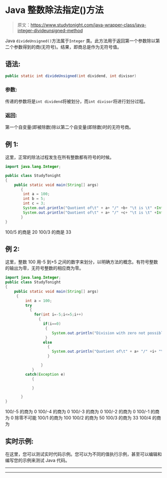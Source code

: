 # Java 整数除法指定()方法

> 原文：<https://www.studytonight.com/java-wrapper-class/java-integer-divideunsigned-method>

Java `divideUnsigned()`方法属于`Integer` 类。此方法用于返回第一个参数除以第二个参数得到的商(无符号)。结果，即商总是作为无符号值。

## 语法:

```java
public static int divideUnsigned(int dividend, int divisor) 
```

### 参数:

传递的参数将是`int dividend`将被划分，而`int divisor`将进行划分过程。

### 返回:

第一个自变量(即被除数)除以第二个自变量(即除数)时的无符号商。

## 例 1:

这里，正常的除法过程发生在所有整数都有符号的时候。

```java
import java.lang.Integer;

public class StudyTonight 
{  
    public static void main(String[] args) 
       {  
        int a = 100;  
        int b = 5;
        int c = 3;        
        System.out.println("Quotient of\t" + a+ "/" +b+ "\t is \t" +Integer.divideUnsigned(a, b));  
        System.out.println("Quotient of\t" + a+ "/" +c+ "\t is \t" +Integer.divideUnsigned(a, c));  
       }  
} 
```

100/5 的商是 20
100/3 的商是 33

## 例 2:

这里，整数 100 用-5 到+5 之间的数字来划分，以明确方法的概念。有符号整数的输出为零，无符号整数的相应商为零。

```java
import java.lang.Integer;
public class StudyTonight 
{  
    public static void main(String[] args) 
     {  
         int a = 100;  
         try
           {
             for(int i=-5;i<=5;i++)
               {
                 if(i==0)
                  {
                     System.out.println("Division with zero not possible");
                  }
                 else
                   {
                     System.out.println("Quotient of\t" + a+ "/" +i+ "\t is \t" +Integer.divideUnsigned(a, i));  
                   } 

                }
            }
         catch(Exception e)
            {

            }

       }        
} 
```

100/-5 的商为 0
100/-4 的商为 0
100/-3 的商为 0
100/-2 的商为 0
100/-1 的商为 0
除零不可能
100/1 的商为 100
100/2 的商为 50
100/3 的商为 33
100/4 的商为

## 实时示例:

在这里，您可以测试实时代码示例。您可以为不同的值执行示例，甚至可以编辑和编写您的示例来测试 Java 代码。

* * *

* * *